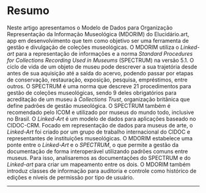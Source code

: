 # Resumo

<!-- versao 3 - aprovada -->

Neste artigo apresentamos o Modelo de Dados para Organização Representação da Informação Museológica (MDORIM) do Elucidário.art, app em desenvolvimento que tem como objetivo ser uma ferramenta de gestão e divulgação de coleções museológicas. O MDORIM utiliza o _Linked-art_ para a representação de informações e a norma _Standard Procedures for Collections Recording Used in Museums_ (SPECTRUM) na versão 5.1. O ciclo de vida de um objeto de museu pode descrever a sua trajetória desde antes de sua aquisição até a saída do acervo, podendo passar por etapas de conservação, restauração, exposição, pesquisa, empréstimos, entre outros. O SPECTRUM é uma norma que descreve 21 procedimentos para gestão de coleções museológicas, sendo 9 deles obrigatórios para acreditação de um museu à _Collections Trust_, organização britânica que define padrões de gestão museológica. O SPECTRUM também é recomendado pelo ICOM e utilizado por museus do mundo todo, inclusive no Brasil. O _Linked-Art_ é um modelo de dados para aplicações baseado no CIDOC-CRM. Focado em representação de dados para museus de arte, o _Linked-Art_ foi criado por um grupo de trabalho internacional do CIDOC e representantes de instituições museológicas. O MDORIM estabelece uma ponte entre o _Linked-Art_ e o _SPECTRUM_, o que permite a gestão da documentação de forma interoperável utilizando padrões comuns entre museus. Para isso, analisaremos as documentações do SPECTRUM e do _Linked-art_ para criar um mapeamento entre os dois. O MDORIM também introduz classes de informação para auditoria e controle como histórico de edições e níveis de permissão por tipo de usuário.

---

<!-- versao 1 -->
<!-- O ciclo de vida de um objeto museológico pode descrever a sua trajetória desde antes de sua aquisição até a saída do acervo, podendo passar por etapas de conservação, restauração, exposição, pesquisa, empréstimos, entre outros. O Modelo de Dados para Organização e Representação da Informação Museológica (MDORIM) do Elucidário.art utiliza o *Linked-art* para representação destas informações e implementa a norma *Standard Procedures for Collections Recording Used in Museums* (SPECTRUM) na versão 5.1 que descreve 21 procedimentos para gestão de coleções museológicas, sendo 9 deles principais e obrigatórios para acreditação de um museu à *Collections Trust*, organização britânica que define padrões para gestão museológica. O SPECTRUM também é recomendado pelo *International Council of Museums* (ICOM) e utilizado por museus de todo o mundo, inclusive no Brasil. O *Linked-Art* é um modelo de dados para aplicações baseado no CIDOC *Conceptual Reference Model* e é focado em representação de dados para museus de arte. O *Linked-Art* foi criado por um grupo de trabalho internacional do CIDOC e representantes de instituições museológicas. O MDORIM busca estabelecer uma ponte entre o Linked-Art e o SPECTRUM, permitindo a gestão da documentação de maneira interoperável utilizando um padrão comum entre os museus. Para isso, analisaremos as documentações do SPECTRUM e do *Linked-art* e criaremos um mapeamento entre os dois, além disso, o MDORIM também introduz classes de informação para auditoria e controle como histórico de edições e níveis de permissão por tipo de usuário. -->

<!-- versao 2 -->
<!-- Neste artigo apresentaremos o Modelo de Dados para Organização Representação da Informação Museológica (MDORIM) do Elucidário.art, app em desenvolvimento que tem como objetivo ser uma ferramenta de gestão e divulgação de coleções museológicas. O MDORIM utiliza o *Linked-art* para a representação das informações e a norma *Standard Procedures for Collections Recording Used in Museums* (SPECTRUM) na versão 5.1. O ciclo de vida de um objeto de museu pode descrever a sua trajetória desde antes de sua aquisição até a saída do acervo, podendo passar por etapas de conservação, restauração, exposição, pesquisa, empréstimos, entre outros. O SPECTRUM é uma norma que descreve 21 procedimentos para gestão de coleções museológicas, sendo 9 deles principais e obrigatórios para acreditação de um museu à *Collections Trust*, organização britânica que define padrões para gestão museológica. O SPECTRUM também é recomendado pelo ICOM e utilizado por museus de todo o mundo, inclusive no Brasil. O *Linked-Art* é um modelo de dados para aplicações baseado no CIDOC-CRM. Focado em representação de dados para museus de arte, o *Linked-Art* foi criado por um grupo de trabalho internacional do CIDOC e representantes de museus. O MDORIM busca estabelecer uma ponte entre o *Linked-Art* e o *SPECTRUM*, permitindo a gestão da documentação de maneira interoperável utilizando padrões comuns entre os museus. Para isso, analisaremos as documentações do SPECTRUM e do *Linked-art* e criaremos um mapeamento entre os dois, além disso, o MDORIM também introduz classes de informação para auditoria e controle como histórico de edições e níveis de permissão por tipo de usuário. -->
